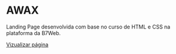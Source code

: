 # AWAX

Landing Page desenvolvida com base no curso de HTML e CSS na plataforma da B7Web.

 <a href="https://aykosousa.github.io/AWAX/">Vizualizar página</a>
